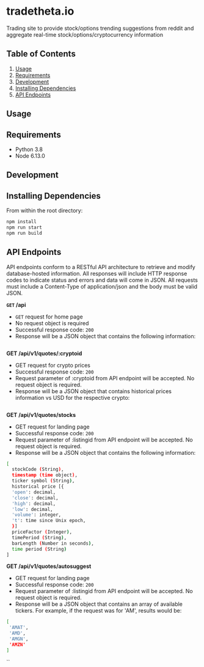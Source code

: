 # tradetheta.io

Trading site to provide stock/options trending suggestions from reddit and aggregate real-time stock/options/cryptocurrency information 

## Table of Contents

1. [Usage](#Usage)
2. [Requirements](#requirements)
3. [Development](#development)
4. [Installing Dependencies](#dependencies) 
5. [API Endpoints](#endpoints)

## Usage


## Requirements

- Python 3.8
- Node 6.13.0

## Development

## Installing Dependencies

From within the root directory:

```sh
npm install
npm run start
npm run build
```

## API Endpoints

API endpoints conform to a RESTful API architecture to retrieve and modify database-hosted information. All responses will include HTTP response codes to indicate status and errors and data will come in JSON. All requests must include a Content-Type of application/json and the body must be valid JSON.

**```GET``` /api**
- ```GET``` request for home page
- No request object is required
- Successful response code: ```200```
- Response will be a JSON object that contains the following information:

```sh

```

**GET /api/v1/quotes/:cryptoid**
- GET request for crypto prices
- Successful response code: ```200```
- Request parameter of :cryptoid from API endpoint will be accepted. No request object is required.
- Response will be a JSON object that contains historical prices information vs USD for the respective crypto:
```sh

```

**GET /api/v1/quotes/stocks**
- GET request for landing page
- Successful response code: ```200```
- Request parameter of :listingid from API endpoint will be accepted. No request object is required.
- Response will be a JSON object that contains the following information:
```sh
[
  stockCode (String), 
  timestamp (time object),
  ticker symbol (String),
  historical price [{
  'open': decimal,
  'close': decimal,
  'high': decimal,
  'low': decimal,
  'volume': integer,
  't': time since Unix epoch,
  }]
  priceFactor (Integer),
  timePeriod (String),
  barLength (Number in seconds),
  time period (String)
]
```

**GET /api/v1/quotes/autosuggest**
- GET request for landing page
- Successful response code: ```200```
- Request parameter of :listingid from API endpoint will be accepted. No request object is required.
- Response will be a JSON object that contains an array of available tickers. For example, if the request was for 'AM', results would be:
```sh
[
 'AMAT',
 'AMD',
 'AMGN',
 'AMZN'
]
```

``
